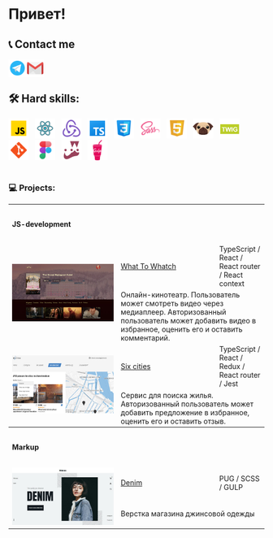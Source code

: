 # Привет!

## 📞 Contact me
<a href="https://t.me/BulatSRC">
  <img align="left" alt="My Telegram" width="35px" src="https://raw.githubusercontent.com/BulatCC/BulatCC/main/img/icon/icon-telegram.svg" />
</a>
<a href="mailto:bulatsrc@gmail.com">
  <img align="left" alt="My e-mail" width="35px" src="https://raw.githubusercontent.com/BulatCC/BulatCC/main/img/icon/icon-email.svg" />
</a>

<br/><br/>

## 🛠 Hard skills:

<div>
    <picture>
        <img title="JavaScript" alt="JavaScript" width="40px" src="https://raw.githubusercontent.com/BulatCC/BulatCC/main/img/icon/js.svg" />
    </picture>
    &nbsp;
    <picture>
        <img title="React" alt="React" width="40px" src="https://raw.githubusercontent.com/BulatCC/BulatCC/main/img/icon/icon-react.svg" />
    </picture>
    &nbsp;
    <picture>
        <img title="Redux" alt="Redux" width="40px" src="https://raw.githubusercontent.com/BulatCC/BulatCC/main/img/icon/redux.svg" />
    </picture>
    &nbsp;
    <picture>
        <img title="TypeScript" alt="TypeScript" width="40px" src="https://raw.githubusercontent.com/BulatCC/BulatCC/main/img/icon/ts.png" />
    </picture>
    &nbsp;
    <picture>
        <img title="Css" alt="Css" width="40px" src="https://raw.githubusercontent.com/BulatCC/BulatCC/main/img/icon/css.png" />
    </picture>
    &nbsp;
    <picture>
        <img title="Sass" alt="Sass" width="40px" src="https://raw.githubusercontent.com/BulatCC/BulatCC/main/img/icon/sass.svg" />
    </picture>
    &nbsp;
    <picture>
        <img title="Html" alt="Html" width="40px" src="https://raw.githubusercontent.com/BulatCC/BulatCC/main/img/icon/html.svg" />
    </picture>
    &nbsp;
    <picture>
        <img title="Pug" alt="Pug" width="40px" src="https://raw.githubusercontent.com/BulatCC/BulatCC/main/img/icon/pug.svg" />
    </picture>
    &nbsp;
    <picture>
        <img title="Twig" alt="Twig" width="40px" src="https://raw.githubusercontent.com/BulatCC/BulatCC/main/img/icon/twig.png" />
    </picture>
    &nbsp;
    <picture>
        <img title="Git" alt="Git" width="40px" src="https://raw.githubusercontent.com/BulatCC/BulatCC/main/img/icon/git.svg" />
    </picture>
    &nbsp;
    <picture>
        <img title="Figma" alt="Figma" width="40px" src="https://raw.githubusercontent.com/BulatCC/BulatCC/main/img/icon/figma.png" />
    </picture>
    &nbsp;
    <picture>
        <img title="Jest" alt="Jest" width="40px" src="https://raw.githubusercontent.com/BulatCC/BulatCC/main/img/icon/jest.png" />
    </picture>
    &nbsp;
    <picture>
        <img title="Gulp" alt="Gulp" width="40px" src="https://raw.githubusercontent.com/BulatCC/BulatCC/main/img/icon/gulp.svg" />
    </picture>
</div>
  





<br/>

### 💻 Projects:

<table>
  <tr>
    <th colspan="3" height="70" align="left">JS-development</th>
  </tr>

  <!-- What To Watch -->
  <tr>
    <td rowspan="2" width="200">
      <a href="https://what-to-watch-aoa6.vercel.app/" target="_blank">
        <img width="100%" height="auto" src="https://raw.githubusercontent.com/BulatCC/BulatCC/main/img/wtw.jpg" title="What To Whatch" alt="What To Whatch">
      </a>
    </td>
    <td width="180" height="60">
      <a href="https://github.com/BulatCC/what-to-watch" target="_blank">What To Whatch</a>
	</td>
    <td>TypeScript / React / React router / React context</td>
  </tr>
  <tr>
    <td colspan="2">Онлайн-кинотеатр. Пользователь может смотреть видео через медиаплеер. Авторизованный пользователь может добавить видео в избранное, оценить его и оставить комментарий.</td>
  </tr>
  
  <!-- Six-cities -->
  <tr>
    <td rowspan="2" width="200">
      <a href="https://six-cities-eosin.vercel.app/" target="_blank">
        <img width="100%" height="auto" src="https://raw.githubusercontent.com/BulatCC/BulatCC/main/img/six-citeis.jpg" title="Six-cities" alt="Six-cities">
      </a>
    </td>
    <td width="180" height="60">
      <a href="https://github.com/BulatCC/six-cities" target="_blank">Six cities</a>
    </td>
    <td>TypeScript / React / Redux / React router / Jest</td>
  </tr>
  <tr>
    <td colspan="2">Сервис для поиска жилья. Авторизованный пользователь может добавить предложение в избранное, оценить его и оставить отзыв.</td>
  </tr>
  

  
  
  <tr>
    <th colspan="3" height="70" align="left"  ">Markup</th>
  </tr>
  
  <!-- Denim -->
  <tr>
    <td rowspan="2" width="200">
      <a href="https://bulatcc.github.io/denim/" target="_blank">
        <img width="100%" height="auto" src="https://raw.githubusercontent.com/BulatCC/BulatCC/main/img/denim.jpg" title="Denim" alt="Denim">
      </a>
    </td>
    <td width="180" height="60">
      <a href="https://github.com/BulatCC/shop-markup" target="_blank">Denim</a>
	</td>
    <td>PUG / SCSS / GULP</td>
  </tr>
  <tr>
    <td colspan="2">Верстка магазина джинсовой одежды</td>
  </tr>
  
</table> 
